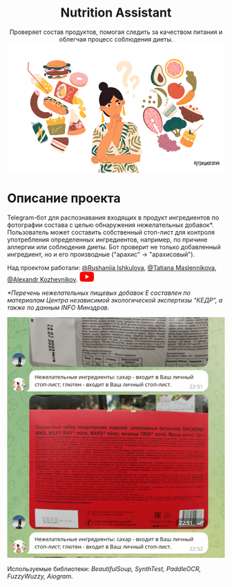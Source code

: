 <h1 align="center">Nutrition Assistant</a></h1>

<p align="center" >   
Проверяет состав продуктов, помогая следить за качеством питания и облегчая процесс соблюдения диеты. 
<img src="images/logo.jpg" alt="bash"/>
</p>

<h1 align="left">Описание проекта</a></h1>

Telegram-бот для распознавания входящих в продукт ингредиентов по фотографии состава с целью обнаружения нежелательных добавок*. Пользователь может составить собственный стоп-лист для контроля употребления определенных ингредиентов, например, по причине аллергии или соблюдения диеты. Бот проверит не только добавленный ингредиент, но и его производные ("арахис" -> "арахисовый").   

Над проектом работали: [@Rushaniia Ishkulova](https://github.com/rrishkulova), [@Tatiana Maslennikova](https://github.com/Tanchik24), [@Alexandr Kozhevnikov](https://github.com/Sand478). <a href="https://youtu.be/EjCPQiNYnJo"><img src="images/YT_logo.png" alt=""></a>

*\*Перечень нежелательных пищевых добавок Е составлен по материалам Центра независимой экологической экспертизы "КЕДР", а также по данным INFO Минздрав.*

<p align="center" >   
<img src="images/gif.gif" alt="bash"/>
</p>   




Используемые библиотеки: *BeautifulSoup, SynthTest, PaddleOCR, FuzzyWuzzy, Aiogram.*

